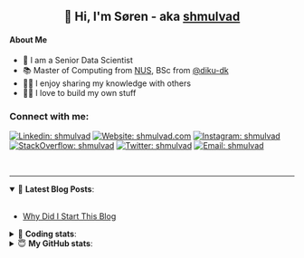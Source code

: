 <h2 align="center">
	👋 Hi, I'm Søren - aka <a href="https://shmulvad.com">shmulvad</a>
</h2>

#### About Me
- 🤖 I am a Senior Data Scientist
- 📚 Master of Computing from [NUS], BSc from [@diku-dk]
- 👨‍🏫 I enjoy sharing my knowledge with others
- 👨‍💻 I love to build my own stuff

### Connect with me:

[![Linkedin: shmulvad](https://img.shields.io/badge/shmulvad-blue?style=flat&logo=Linkedin&logoColor=white)][linkedin]
[![Website: shmulvad.com](https://img.shields.io/badge/shmulvad.com-47CCCC?&style=flat&logo=Google-Chrome&logoColor=white)][website]
[![Instagram: shmulvad](https://img.shields.io/badge/-@shmulvad-purple?style=flat&logo=Instagram&logoColor=white)][instagram]
[![StackOverflow: shmulvad](https://img.shields.io/badge/shmulvad-FE7A16?style=flat&logo=stack-overflow&logoColor=white)][stackOverflow]
[![Twitter: shmulvad](https://img.shields.io/badge/@shmulvad-1ca0f1?style=flat&logo=twitter&logoColor=white)][twitter]
[![Email: shmulvad](https://img.shields.io/badge/shmulvad-D14836?style=flat&logo=gmail&logoColor=white)][mail]

<br />

---

<details open>
 <summary>📕 <b>Latest Blog Posts</b>: </summary>

<br>

<!-- BLOG-POST-LIST:START -->
- [Why Did I Start This Blog](https://shmulvad.com/blog/why-did-start-this-blog)
<!-- BLOG-POST-LIST:END -->

</details>

<!-- --- -->

<details>
 <summary>🤖 <b>Coding stats</b>: </summary>

<br>

NOTE: Doesn't track coding at work or work done in environments such as Jupyter Notebooks.

<!--START_SECTION:waka-->
![Code Time](http://img.shields.io/badge/Code%20Time-2%2C938%20hrs%2044%20mins-blue)

**I'm an Early 🐤** 

```text
🌞 Morning                1888 commits        ███████░░░░░░░░░░░░░░░░░░   27.05 % 
🌆 Daytime                2912 commits        ██████████░░░░░░░░░░░░░░░   41.73 % 
🌃 Evening                1559 commits        ██████░░░░░░░░░░░░░░░░░░░   22.34 % 
🌙 Night                  620 commits         ██░░░░░░░░░░░░░░░░░░░░░░░   08.88 % 
```


📊 **This Week I Spent My Time On** 

```text
💬 Programming Languages: 
Other                    1 hr 46 mins        ██████░░░░░░░░░░░░░░░░░░░   23.95 % 
JavaScript               1 hr 43 mins        ██████░░░░░░░░░░░░░░░░░░░   23.07 % 
YAML                     1 hr 3 mins         ████░░░░░░░░░░░░░░░░░░░░░   14.29 % 
TypeScript               45 mins             ███░░░░░░░░░░░░░░░░░░░░░░   10.11 % 
Python                   39 mins             ██░░░░░░░░░░░░░░░░░░░░░░░   08.83 % 

🔥 Editors: 
VS Code                  5 hrs 42 mins       ███████████████████░░░░░░   76.78 % 
Zsh                      1 hr 43 mins        ██████░░░░░░░░░░░░░░░░░░░   23.22 % 

🐱‍💻 Projects: 
km24-core                7 hrs 1 min         ████████████████████████░   94.39 % 
company-scrapers         22 mins             █░░░░░░░░░░░░░░░░░░░░░░░░   04.97 % 
tester                   1 min               ░░░░░░░░░░░░░░░░░░░░░░░░░   00.43 % 
Terminal                 0 secs              ░░░░░░░░░░░░░░░░░░░░░░░░░   00.21 % 
```


 Last Updated on 22/11/2024 18:52:10 UTC
<!--END_SECTION:waka-->

</details>

<!-- --- -->

<details>
 <summary>😇 <b>My GitHub stats</b>: </summary>

<br>

<img align="left" alt="shmulvad's Github Stats" src="https://github-readme-stats.vercel.app/api?username=shmulvad&show_icons=true&hide_border=true" />

</details>



[website]: https://shmulvad.com
[twitter]: https://twitter.com/shmulvad
[linkedin]: https://linkedin.com/in/shmulvad
[instagram]: https://instagram.com/shmulvad
[stackOverflow]: https://stackoverflow.com/users/9248793/shmulvad
[mail]: mailto:shmulvad@gmail.com
[@diku-dk]: https://github.com/diku-dk
[github]: https://github.com/shmulvad
[NUS]: https://www.nus.edu.sg
